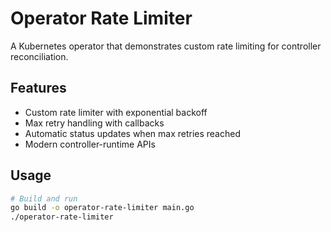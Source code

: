 # Operator Rate Limiter

A Kubernetes operator that demonstrates custom rate limiting for controller reconciliation.

## Features

- Custom rate limiter with exponential backoff
- Max retry handling with callbacks
- Automatic status updates when max retries reached
- Modern controller-runtime APIs

## Usage

```bash
# Build and run
go build -o operator-rate-limiter main.go
./operator-rate-limiter
```

